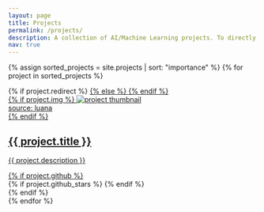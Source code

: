 ```yaml
---
layout: page
title: Projects
permalink: /projects/
description: A collection of AI/Machine Learning projects. To directly jump to code, you can click on the github logo.
nav: true
---
```


<div class="projects grid">

  {% assign sorted_projects = site.projects | sort: "importance" %}
  {% for project in sorted_projects %}
  <div class="grid-item">
    {% if project.redirect %}
    <a href="{{ project.redirect }}" target="_blank">
    {% else %}
    <a href="{{ project.url | relative_url }}">
    {% endif %}
      <div class="card hoverable">
        {% if project.img %}
        <img src="{{ project.img | relative_url }}" alt="project thumbnail">
        <div class="caption">source: luana</div>
        {% endif %}
        <div class="card-body">
          <h2 class="card-title">{{ project.title }}</h2>
          <p class="card-text">{{ project.description }}</p>
          <div class="row ml-1 mr-1 p-0">
            {% if project.github %}
            <div class="github-icon">
              <div class="icon" data-toggle="tooltip" title="Code Repository">
                <a href="{{ project.github }}" target="_blank"><i class="fab fa-github gh-icon"></i></a>
              </div>
              {% if project.github_stars %}
              <span class="stars" data-toggle="tooltip" title="GitHub Stars">
                <i class="fas fa-star"></i>
                <span id="{{ project.github_stars }}-stars"></span>
              </span>
              {% endif %}
            </div>
            {% endif %}
          </div>
        </div>
      </div>
    </a>
  </div>
{% endfor %}

</div>
